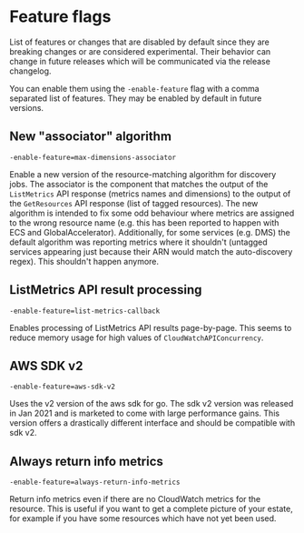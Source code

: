 # Feature flags

List of features or changes that are disabled by default since they are breaking changes or are considered experimental. Their behavior can change in future releases which will be communicated via the release changelog.

You can enable them using the `-enable-feature` flag with a comma separated list of features. They may be enabled by default in future versions.

## New "associator" algorithm

`-enable-feature=max-dimensions-associator`

Enable a new version of the resource-matching algorithm for discovery jobs.
The associator is the component that matches the output of the `ListMetrics` API response (metrics names and dimensions) to the output of the `GetResources` API response (list of tagged resources).
The new algorithm is intended to fix some odd behaviour where metrics are assigned to the wrong resource name (e.g. this has been reported to happen with ECS and GlobalAccelerator).
Additionally, for some services (e.g. DMS) the default algorithm was reporting metrics where it shouldn't (untagged services appearing just because their ARN would match the auto-discovery regex). This shouldn't happen anymore.

## ListMetrics API result processing

`-enable-feature=list-metrics-callback`

Enables processing of ListMetrics API results page-by-page. This seems to reduce memory usage for high values of `CloudWatchAPIConcurrency`.

## AWS SDK v2

`-enable-feature=aws-sdk-v2`

Uses the v2 version of the aws sdk for go. The sdk v2 version was released in Jan 2021 and is marketed to come with large performance gains. This version offers a drastically different
interface and should be compatible with sdk v2. 

## Always return info metrics

`-enable-feature=always-return-info-metrics`

Return info metrics even if there are no CloudWatch metrics for the resource. This is useful if you want to get a complete picture of your estate, for example if you have some resources which have not yet been used.
